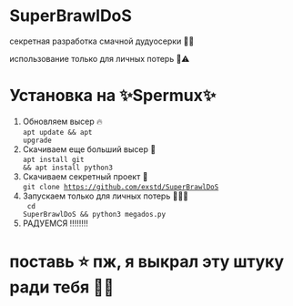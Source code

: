 # SuperBrawlDoS
секретная разработка смачной дудуосерки 🤯🤯

использование только для личных потерь 🫶⚠️

# Установка на ✨<b>Spermux</b>✨

1. Обновляем высер 🔥 </br>
<code>apt update && apt upgrade</code>
2. Скачиваем еще больший высер 🏀 </br>
<code>apt install git && apt install python3</code>
3. Скачиваем секретный проект 🎉 </br>
<code>git clone https://github.com/exstd/SuperBrawlDoS</code>
4. Запускаем только для личных потерь 🤬🇺🇸 </br>
<code> cd SuperBrawlDoS && python3 megados.py </code>
5. РАДУЕМСЯ ‼️‼️‼️‼️

# поставь ⭐ пж, я выкрал эту штуку ради тебя 🥹🫶
